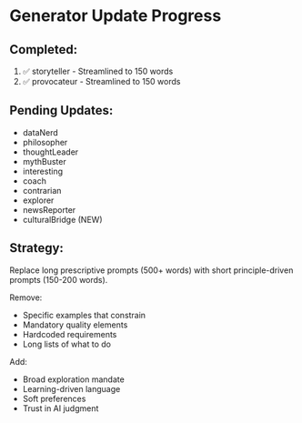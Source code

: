 # Generator Update Progress

## Completed:
1. ✅ storyteller - Streamlined to 150 words
2. ✅ provocateur - Streamlined to 150 words

## Pending Updates:
- dataNerd
- philosopher  
- thoughtLeader
- mythBuster
- interesting
- coach
- contrarian
- explorer
- newsReporter
- culturalBridge (NEW)

## Strategy:
Replace long prescriptive prompts (500+ words) with short principle-driven prompts (150-200 words).

Remove:
- Specific examples that constrain
- Mandatory quality elements
- Hardcoded requirements
- Long lists of what to do

Add:
- Broad exploration mandate
- Learning-driven language
- Soft preferences
- Trust in AI judgment

